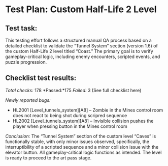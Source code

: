 # Test Plan: Custom Half-Life 2 Level

## Test task:
This testing effort follows a structured manual QA process based on a detailed checklist to validate the “Tunnel System” section (version 1.6)  of the custom Half-Life 2 level titled “Coast.” The primary goal is to verify gameplay-critical logic, including enemy encounters, scripted events, and puzzle progression.

## Checklist test results:


*Total checks:* 178
*Passed:*175
*Failed:* 3
(See full checklist here)


*Newly reported bugs:*

- HL2001 [Level_tunnels_system][A8] – Zombie in the Mines control room does not react to being shot during scripred sequence
- HL2002 [Level_tunnels_system][A8] – Invisible collision pushes the player when pressing button in the Mines control room

*Conclusion:*
The “Tunnel System” section of the custom level “Caves” is functionally stable, with only minor issues observed, specifically, the interruptibility of a scripted sequence and a minor collision issue with the elevator button. All gameplay-critical logic functions as intended. The level is ready to proceed to the art pass stage.
